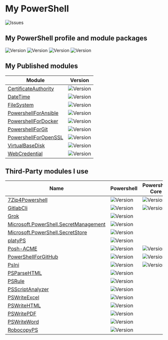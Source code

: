 # My PowerShell

![Issues](https://img.shields.io/github/issues-raw/dcjulian29/scripts-powershell)

## My PowerShell profile and module packages

![Version](https://img.shields.io/myget/dcjulian29-chocolatey/v/dcjulian29.pshell.profile?label=Profile-Powershell) ![Version](https://img.shields.io/myget/dcjulian29-chocolatey/v/dcjulian29.pwsh.profile?label=Profile-PowershellCore) ![Version](https://img.shields.io/myget/dcjulian29-chocolatey/v/dcjulian29.pshell.modules?label=Modules-Powershell) ![Version](https://img.shields.io/myget/dcjulian29-chocolatey/v/dcjulian29.pwsh.modules?label=Modules-PowershellCore)

## My Published modules

| Module  | Version  |
| --------------------------------------------------------------------------------------------------- | -------------------------------------------------------------------------------- |
| [CertificateAuthority](https://github.com/dcjulian29/scripts-powershell/tree/main/Modules/CertificateAuthority) | ![Version](https://img.shields.io/myget/dcjulian29-powershell/v/CertificateAuthority) |
| [DateTime](https://github.com/dcjulian29/scripts-powershell/tree/main/Modules/DateTime) | ![Version](https://img.shields.io/myget/dcjulian29-powershell/v/DateTime) |
| [FileSystem](https://github.com/dcjulian29/scripts-powershell/tree/main/Modules/FileSystem) | ![Version](https://img.shields.io/myget/dcjulian29-powershell/v/FileSystem) |
| [PowershellForAnsible](https://github.com/dcjulian29/scripts-powershell/tree/main/Modules/PowershellForAnsible) | ![Version](https://img.shields.io/myget/dcjulian29-powershell/v/PowershellForAnsible) |
| [PowershellForDocker](https://github.com/dcjulian29/scripts-powershell/tree/main/Modules/PowershellForDocker) | ![Version](https://img.shields.io/myget/dcjulian29-powershell/v/PowershellForDocker) |
| [PowershellForGit](https://github.com/dcjulian29/scripts-powershell/tree/main/Modules/PowershellForGit) | ![Version](https://img.shields.io/myget/dcjulian29-powershell/v/PowershellForGit) |
| [PowershellForOpenSSL](https://github.com/dcjulian29/scripts-powershell/tree/main/Modules/PowershellForOpenSSL) | ![Version](https://img.shields.io/myget/dcjulian29-powershell/v/PowershellForOpenSSL) |
| [VirtualBaseDisk](https://github.com/dcjulian29/scripts-powershell/tree/main/Modules/WebCredential) | ![Version](https://img.shields.io/myget/dcjulian29-powershell/v/VirtualBaseDisk) |
| [WebCredential](https://github.com/dcjulian29/scripts-powershell/tree/main/Modules/WebCredential) | ![Version](https://img.shields.io/myget/dcjulian29-powershell/v/WebCredential) |

## Third-Party modules I use

| Name | Powershell | Powershell Core |
| ----- | ----- | ----- |
| [7Zip4Powershell](https://www.powershellgallery.com/packages/7Zip4Powershell/) | ![Version](https://img.shields.io/powershellgallery/v/7Zip4Powershell) | ![Version](https://img.shields.io/powershellgallery/v/7Zip4Powershell) |
| [GitlabCli](https://www.powershellgallery.com/packages/GitlabCli/) | ![Version](https://img.shields.io/powershellgallery/v/GitlabCli) | ![Version](https://img.shields.io/powershellgallery/v/GitlabCli) |
| [Grok](https://www.powershellgallery.com/packages/Grok/) | ![Version](https://img.shields.io/powershellgallery/v/Grok) | |
| [Microsoft.PowerShell.SecretManagement](https://www.powershellgallery.com/packages/Microsoft.PowerShell.SecretManagement/) | ![Version](https://img.shields.io/powershellgallery/v/Microsoft.PowerShell.SecretManagement) | |
| [Microsoft.PowerShell.SecretStore](https://www.powershellgallery.com/packages/Microsoft.PowerShell.SecretStore/) | ![Version](https://img.shields.io/powershellgallery/v/Microsoft.PowerShell.SecretStore) | |
| [platyPS](https://www.powershellgallery.com/packages/platyPS/) | ![Version](https://img.shields.io/powershellgallery/v/platyPS) | |
| [Posh-ACME](https://www.powershellgallery.com/packages/Posh-ACME/) | ![Version](https://img.shields.io/powershellgallery/v/Posh-ACME) | ![Version](https://img.shields.io/powershellgallery/v/Posh-ACME) |
| [PowerShellForGitHub](https://www.powershellgallery.com/packages/PowerShellForGitHub/) | ![Version](https://img.shields.io/powershellgallery/v/PowerShellForGitHub) | ![Version](https://img.shields.io/powershellgallery/v/PowerShellForGitHub) |
| [PsIni](https://www.powershellgallery.com/packages/PsIni/) | ![Version](https://img.shields.io/powershellgallery/v/PsIni) | ![Version](https://img.shields.io/powershellgallery/v/PsIni) |
| [PSParseHTML](https://www.powershellgallery.com/packages/PSParseHTML/) | ![Version](https://img.shields.io/powershellgallery/v/PSParseHTML) | |
| [PSRule](https://www.powershellgallery.com/packages/PSRule/) | ![Version](https://img.shields.io/powershellgallery/v/PSRule) | |
| [PSScriptAnalyzer](https://www.powershellgallery.com/packages/PSScriptAnalyzer/) | ![Version](https://img.shields.io/powershellgallery/v/PSScriptAnalyzer) | |
| [PSWriteExcel](https://www.powershellgallery.com/packages/PSWriteExcel/) | ![Version](https://img.shields.io/powershellgallery/v/PSWriteExcel) |
| [PSWriteHTML](https://www.powershellgallery.com/packages/PSWriteHTML/) | ![Version](https://img.shields.io/powershellgallery/v/PSWriteHTML) | |
| [PSWritePDF](https://www.powershellgallery.com/packages/PSWritePDF/) | ![Version](https://img.shields.io/powershellgallery/v/PSWritePDF) | |
| [PSWriteWord](https://www.powershellgallery.com/packages/PSWriteWord/) | ![Version](https://img.shields.io/powershellgallery/v/PSWriteWord) | |
| [RobocopyPS](https://www.powershellgallery.com/packages/RobocopyPS/) | ![Version](https://img.shields.io/powershellgallery/v/RobocopyPS) |
